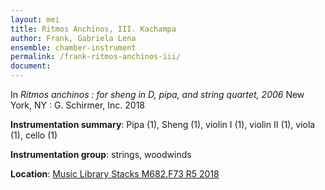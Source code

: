```yaml
---
layout: mei
title: Ritmos Anchinos, III. Kachampa 
author: Frank, Gabriela Lena 
ensemble: chamber-instrument 
permalink: /frank-ritmos-anchinos-iii/
document: 
---
```


In *Ritmos anchinos : for sheng in D, pipa, and string quartet, 2006* New York, NY : G. Schirmer, Inc. 2018

**Instrumentation summary**: Pipa (1), Sheng (1), violin I (1), violin II (1), viola (1), cello (1)

**Instrumentation group**: strings, woodwinds

**Location**: <a href="https://tufts.primo.exlibrisgroup.com/permalink/01TUN_INST/1kc9gia/alma991018415144503851" target="_blank">Music Library Stacks M682.F73 R5 2018</a>
